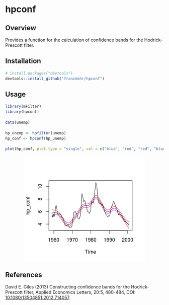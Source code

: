 
hpconf
======

Overview
--------

Provides a function for the calculation of confidence bands for the Hodrick-Prescott filter.

Installation
------------

``` r
# install.packages("devtools")
devtools::install_github("franzmohr/hpconf")
```

Usage
-----

``` r
library(mFilter)
library(hpconf)

data(unemp)

hp_unemp <- hpfilter(unemp)
hp_conf <- hpconf(hp_unemp)

plot(hp_conf, plot.type = "single", col = c("blue", "red", "red", "black"))
```

<img src="README_files/figure-markdown_github/intervals-1.png" style="display: block; margin: auto;" />

References
----------

David E. Giles (2013) Constructing confidence bands for the Hodrick-Prescott filter, Applied Economics Letters, 20:5, 480-484, DOI: <a href="https://doi.org/10.1080/13504851.2012.714057" target="_blank">10.1080/13504851.2012.714057</a>.
